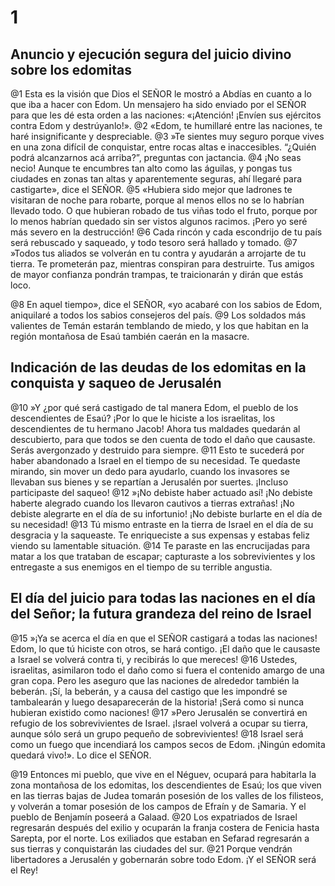 # 1 
## Anuncio y ejecución segura del juicio divino sobre los edomitas
@1 Esta es la visión que Dios el SEÑOR le mostró a Abdías en cuanto a lo que iba a hacer con Edom. Un mensajero ha sido enviado por el SEÑOR para que les dé esta orden a las naciones: «¡Atención! ¡Envíen sus ejércitos contra Edom y destrúyanlo!». @2 «Edom, te humillaré entre las naciones, te haré insignificante y despreciable. @3 »Te sientes muy seguro porque vives en una zona difícil de conquistar, entre rocas altas e inaccesibles. “¿Quién podrá alcanzarnos acá arriba?”, preguntas con jactancia. 
@4 ¡No seas necio! Aunque te encumbres tan alto como las águilas, y pongas tus ciudades en zonas tan altas y aparentemente seguras, ahí llegaré para castigarte», dice el SEÑOR. @5 «Hubiera sido mejor que ladrones te visitaran de noche para robarte, porque al menos ellos no se lo habrían llevado todo. O que hubieran robado de tus viñas todo el fruto, porque por lo menos habrían quedado sin ser vistos algunos racimos. ¡Pero yo seré más severo en la destrucción! 
@6 Cada rincón y cada escondrijo de tu país será rebuscado y saqueado, y todo tesoro será hallado y tomado. @7 »Todos tus aliados se volverán en tu contra y ayudarán a arrojarte de tu tierra. Te prometerán paz, mientras conspiran para destruirte. Tus amigos de mayor confianza pondrán trampas, te traicionarán y dirán que estás loco.

@8 En aquel tiempo», dice el SEÑOR, «yo acabaré con los sabios de Edom, aniquilaré a todos los sabios consejeros del país. 
@9 Los soldados más valientes de Temán estarán temblando de miedo, y los que habitan en la región montañosa de Esaú también caerán en la masacre.

## Indicación de las deudas de los edomitas en la conquista y saqueo de Jerusalén
@10 »Y ¿por qué será castigado de tal manera Edom, el pueblo de los descendientes de Esaú? ¡Por lo que le hiciste a los israelitas, los descendientes de tu hermano Jacob! Ahora tus maldades quedarán al descubierto, para que todos se den cuenta de todo el daño que causaste. Serás avergonzado y destruido para siempre. 
@11 Esto te sucederá por haber abandonado a Israel en el tiempo de su necesidad. Te quedaste mirando, sin mover un dedo para ayudarlo, cuando los invasores se llevaban sus bienes y se repartían a Jerusalén por suertes. ¡Incluso participaste del saqueo! @12 »¡No debiste haber actuado así! ¡No debiste haberte alegrado cuando los llevaron cautivos a tierras extrañas! ¡No debiste alegrarte en el día de su infortunio! ¡No debiste burlarte en el día de su necesidad! 
@13 Tú mismo entraste en la tierra de Israel en el día de su desgracia y la saqueaste. Te enriqueciste a sus expensas y estabas feliz viendo su lamentable situación. 
@14 Te paraste en las encrucijadas para matar a los que trataban de escapar; capturaste a los sobrevivientes y los entregaste a sus enemigos en el tiempo de su terrible angustia.

## El día del juicio para todas las naciones en el día del Señor; la futura grandeza del reino de Israel
@15 »¡Ya se acerca el día en que el SEÑOR castigará a todas las naciones! Edom, lo que tú hiciste con otros, se hará contigo. ¡El daño que le causaste a Israel se volverá contra ti, y recibirás lo que mereces! 
@16 Ustedes, israelitas, asimilaron todo el daño como si fuera el contenido amargo de una gran copa. Pero les aseguro que las naciones de alrededor también la beberán. ¡Sí, la beberán, y a causa del castigo que les impondré se tambalearán y luego desaparecerán de la historia! ¡Será como si nunca hubieran existido como naciones! @17 »Pero Jerusalén se convertirá en refugio de los sobrevivientes de Israel. ¡Israel volverá a ocupar su tierra, aunque sólo será un grupo pequeño de sobrevivientes! 
@18 Israel será como un fuego que incendiará los campos secos de Edom. ¡Ningún edomita quedará vivo!». Lo dice el SEÑOR.

@19 Entonces mi pueblo, que vive en el Néguev, ocupará para habitarla la zona montañosa de los edomitas, los descendientes de Esaú; los que viven en las tierras bajas de Judea tomarán posesión de los valles de los filisteos, y volverán a tomar posesión de los campos de Efraín y de Samaria. Y el pueblo de Benjamín poseerá a Galaad. @20 Los expatriados de Israel regresarán después del exilio y ocuparán la franja costera de Fenicia hasta Sarepta, por el norte. Los exiliados que estaban en Sefarad regresarán a sus tierras y conquistarán las ciudades del sur. 
@21 Porque vendrán libertadores a Jerusalén y gobernarán sobre todo Edom. ¡Y el SEÑOR será el Rey!